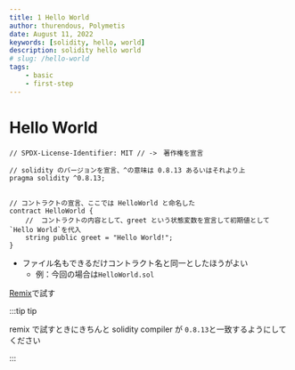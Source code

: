 ```yaml
---
title: 1 Hello World
author: thurendous, Polymetis
date: August 11, 2022
keywords: [solidity, hello, world]
description: solidity hello world
# slug: /hello-world
tags:
    - basic
    - first-step
---
```


# Hello World

```sol
// SPDX-License-Identifier: MIT // ->　著作権を宣言

// solidity のバージョンを宣言、^の意味は 0.8.13 あるいはそれより上
pragma solidity ^0.8.13;


// コントラクトの宣言、ここでは HelloWorld と命名した
contract HelloWorld {
    //  コントラクトの内容として、greet という状態変数を宣言して初期値として`Hello World`を代入
    string public greet = "Hello World!";
}
```

-   ファイル名もできるだけコントラクト名と同一としたほうがよい
    -   例：今回の場合は`HelloWorld.sol`

[Remix](https://remix.ethereum.org/)で試す

:::tip tip

remix で試すときにきちんと solidity compiler が `0.8.13`と一致するようにしてください

:::
